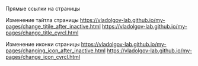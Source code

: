 Прямые ссылки на страницы

Изменение тайтла страницы
https://vladolgov-lab.github.io/my-pages/change_titile_after_inactive.html
https://vladolgov-lab.github.io/my-pages/change_title_cyrcl.html

Изменение иконки страницы
https://vladolgov-lab.github.io/my-pages/changing_icon_after_inactive.html
https://vladolgov-lab.github.io/my-pages/change_icon_cyrcl.html
